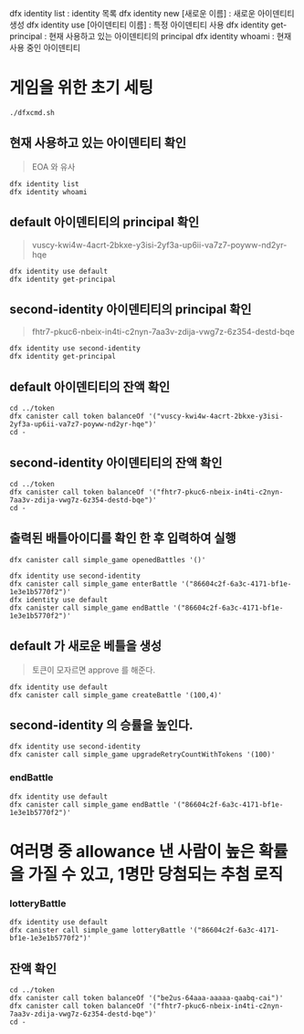dfx identity list : identity 목록
dfx identity new [새로운 이름] : 새로운 아이덴티티 생성
dfx identity use [아이덴티티 이름] : 특정 아이덴티티 사용
dfx identity get-principal : 현재 사용하고 있는 아이덴티티의 principal
dfx identity whoami : 현재 사용 중인 아이덴티티

# 게임을 위한 초기 세팅
```shell
./dfxcmd.sh
```

## 현재 사용하고 있는 아이덴티티 확인
> EOA 와 유사
```shell
dfx identity list
dfx identity whoami
```

## default 아이덴티티의 principal 확인
> vuscy-kwi4w-4acrt-2bkxe-y3isi-2yf3a-up6ii-va7z7-poyww-nd2yr-hqe
```shell
dfx identity use default
dfx identity get-principal
```

## second-identity 아이덴티티의 principal 확인
> fhtr7-pkuc6-nbeix-in4ti-c2nyn-7aa3v-zdija-vwg7z-6z354-destd-bqe
```shell
dfx identity use second-identity
dfx identity get-principal
```

## default 아이덴티티의 잔액 확인
```shell
cd ../token
dfx canister call token balanceOf '("vuscy-kwi4w-4acrt-2bkxe-y3isi-2yf3a-up6ii-va7z7-poyww-nd2yr-hqe")'
cd -
```


## second-identity 아이덴티티의 잔액 확인
```shell
cd ../token
dfx canister call token balanceOf '("fhtr7-pkuc6-nbeix-in4ti-c2nyn-7aa3v-zdija-vwg7z-6z354-destd-bqe")'
cd -
```

## 출력된 배틀아이디를 확인 한 후 입력하여 실행
```shell
dfx canister call simple_game openedBattles '()'
```
```shell
dfx identity use second-identity
dfx canister call simple_game enterBattle '("86604c2f-6a3c-4171-bf1e-1e3e1b5770f2")'
dfx identity use default
dfx canister call simple_game endBattle '("86604c2f-6a3c-4171-bf1e-1e3e1b5770f2")'
```


## default 가 새로운 베틀을 생성
> 토큰이 모자르면 approve 를 해준다.
```shell
dfx identity use default
dfx canister call simple_game createBattle '(100,4)'
```


## second-identity 의 승률을 높인다.
```shell
dfx identity use second-identity
dfx canister call simple_game upgradeRetryCountWithTokens '(100)'
```


### endBattle
```shell
dfx identity use default
dfx canister call simple_game endBattle '("86604c2f-6a3c-4171-bf1e-1e3e1b5770f2")'
```

# 여러명 중 allowance 낸 사람이 높은 확률을 가질 수 있고, 1명만 당첨되는 추첨 로직
### lotteryBattle
```shell
dfx identity use default
dfx canister call simple_game lotteryBattle '("86604c2f-6a3c-4171-bf1e-1e3e1b5770f2")'
```


## 잔액 확인
```shell
cd ../token
dfx canister call token balanceOf '("be2us-64aaa-aaaaa-qaabq-cai")'
dfx canister call token balanceOf '("fhtr7-pkuc6-nbeix-in4ti-c2nyn-7aa3v-zdija-vwg7z-6z354-destd-bqe")'
cd -
```


